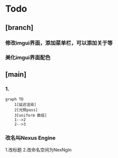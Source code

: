 ﻿# Todo
## [branch]
### 修改imgui界面，添加菜单栏，可以添加关于等
### 美化imgui界面配色

## [main]
### 1.
```mermaid
graph TD
    1[延迟渲染]
    2[光照pass]
    3[uniform 数组]
    1-->2
    2-->3
```
### 改名叫Nexus Engine
1.改标题
2.改命名空间为NexNgin